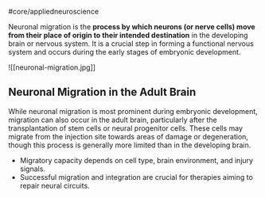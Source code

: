 #core/appliedneuroscience

Neuronal migration is the **process by which neurons (or nerve cells) move from their place of origin to their intended destination** in the developing brain or nervous system. It is a crucial step in forming a functional nervous system and occurs during the early stages of embryonic development.

![[neuronal-migration.jpg]]

## Neuronal Migration in the Adult Brain

While neuronal migration is most prominent during embryonic development, migration can also occur in the adult brain, particularly after the transplantation of stem cells or neural progenitor cells. These cells may migrate from the injection site towards areas of damage or degeneration, though this process is generally more limited than in the developing brain.

- Migratory capacity depends on cell type, brain environment, and injury signals.
- Successful migration and integration are crucial for therapies aiming to repair neural circuits.